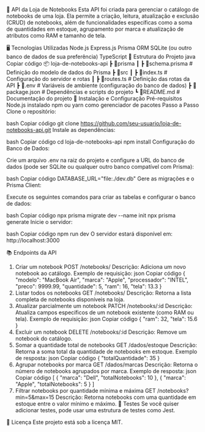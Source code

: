 🛒 API da Loja de Notebooks
Esta API foi criada para gerenciar o catálogo de notebooks de uma loja. Ela permite a criação, leitura, atualização e exclusão (CRUD) de notebooks, além de funcionalidades específicas como a soma de quantidades em estoque, agrupamento por marca e atualização de atributos como RAM e tamanho de tela.

🖥️ Tecnologias Utilizadas
Node.js
Express.js
Prisma ORM
SQLite (ou outro banco de dados de sua preferência)
TypeScript
📁 Estrutura do Projeto
java
Copiar código
📦 loja-de-notebooks-api
 ┣ 📂prisma
 ┃ ┣ 📜schema.prisma        # Definição do modelo de dados do Prisma
 ┣ 📂src
 ┃ ┣ 📜index.ts             # Configuração do servidor e rotas
 ┃ ┣ 📜routes.ts            # Definição das rotas da API
 ┣ 📜.env                   # Variáveis de ambiente (configuração do banco de dados)
 ┣ 📜package.json           # Dependências e scripts do projeto
 ┗ 📜README.md              # Documentação do projeto
🚀 Instalação e Configuração
Pré-requisitos
Node.js instalado
npm ou yarn como gerenciador de pacotes
Passo a Passo
Clone o repositório:

bash
Copiar código
git clone https://github.com/seu-usuario/loja-de-notebooks-api.git
Instale as dependências:

bash
Copiar código
cd loja-de-notebooks-api
npm install
Configuração do Banco de Dados:

Crie um arquivo .env na raiz do projeto e configure a URL do banco de dados (pode ser SQLite ou qualquer outro banco compatível com Prisma):

bash
Copiar código
DATABASE_URL="file:./dev.db"
Gere as migrações e o Prisma Client:

Execute os seguintes comandos para criar as tabelas e configurar o banco de dados:

bash
Copiar código
npx prisma migrate dev --name init
npx prisma generate
Inicie o servidor:

bash
Copiar código
npm run dev
O servidor estará disponível em: http://localhost:3000

📚 Endpoints da API
1. Criar um notebook
POST /notebooks/
Descrição: Adiciona um novo notebook ao catálogo.
Exemplo de requisição:
json
Copiar código
{
  "modelo": "MacBook Air",
  "marca": "Apple",
  "processador": "INTEL",
  "preco": 9999.99,
  "quantidade": 5,
  "ram": 16,
  "tela": 13.3
}
2. Listar todos os notebooks
GET /notebooks/
Descrição: Retorna a lista completa de notebooks disponíveis na loja.
3. Atualizar parcialmente um notebook
PATCH /notebooks/:id
Descrição: Atualiza campos específicos de um notebook existente (como RAM ou tela).
Exemplo de requisição:
json
Copiar código
{
  "ram": 32,
  "tela": 15.6
}
4. Excluir um notebook
DELETE /notebooks/:id
Descrição: Remove um notebook do catálogo.
5. Somar a quantidade total de notebooks
GET /dados/estoque
Descrição: Retorna a soma total da quantidade de notebooks em estoque.
Exemplo de resposta:
json
Copiar código
{
  "totalQuantidade": 35
}
6. Agrupar notebooks por marca
GET /dados/marcas
Descrição: Retorna o número de notebooks agrupados por marca.
Exemplo de resposta:
json
Copiar código
[
  {
    "marca": "Dell",
    "totalNotebooks": 10
  },
  {
    "marca": "Apple",
    "totalNotebooks": 5
  }
]
7. Filtrar notebooks por quantidade mínima e máxima
GET /notebooks?min=5&max=15
Descrição: Retorna notebooks com uma quantidade em estoque entre o valor mínimo e máximo.
🧪 Testes
Se você quiser adicionar testes, pode usar uma estrutura de testes como Jest.

📄 Licença
Este projeto está sob a licença MIT.
